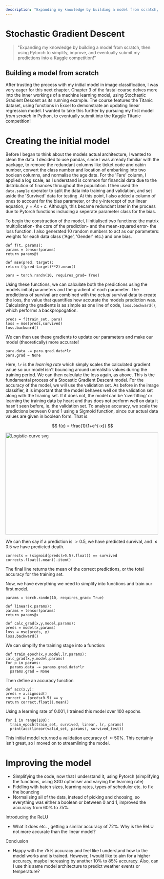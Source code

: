 ```yaml
---
description: "Expanding my knowledge by building a model from scratch, then using Pytorch to simplify, improve, and eventually submit my predictions into a Kaggle competition!"
---
```


# Stochastic Gradient Descent
> "Expanding my knowledge by building a model from scratch, then using Pytorch to simplify, improve, and eventually submit my predictions into a Kaggle competition!"
 
## Building a model from scratch

After trusting the process with my initial model in image classification, I was very eager for this next chapter. Chapter 3 of the fastai course delves more into the inner workings of a machine learning model, using Stochastic Gradient Descent as its running example. The course features the Titanic dataset, using functions in Excel to demonstrate an updating linear regression model. I wanted to take this further by pursuing my first model _from scratch_ in Python, to eventually submit into the Kaggle Titanic competition!

# Creating the initial model

Before I began to think about the models actual architecture, I wanted to clean the data. I decided to use pandas, since I was already familiar with the package, to remove the redundant columns like ticket code and cabin number, convert the class number and location of embarking into two boolean columns, and normalise the age data. For the 'Fare' column, I applied a log scale, as I understand is common for financial data due to the distribution of finances throughout the population. I then used the ```data.sample``` operator to split the data into training and validation, and set aside the 'Survived' data for testing. At this point, I also added a column of ones to account for the bias parameter, or the y-intercept of our linear equation, $y = Ax + c$. Although, this became redundant later in the process due to Pytorch functions including a seperate parameter class for the bias.

To begin the construction of the model, I initialised two functions: the matrix multiplication- the core of the prediction- and the mean-squared error- the loss function. I also generated 10 random numbers to act as our parameters: weights for each data class ('Age', 'Gender' etc.) and one bias.

    def f(t, params):
    params = tensor(params)
    return params@t

    def mse(pred, target):
    return ((pred-target)**2).mean()

    para = torch.randn(10, requires_grad= True)

Using these functions, we can calculate both the predictions using the models initial parameters and the gradient of each parameter. The predictions of survival are combined with the _actual_ survival data to create the loss, the value that quantifies how accurate the models prediction was. Calculating the gradients is as simple as one line of code, ```loss.backward()```, which performs a backpropogation.

    preds = f(train_set, para)
    loss = mse(preds,survived)
    loss.backward()

We can then use these gradients to update our parameters and make our model (theoretically) more accurate!

    para.data -= para.grad.data*lr
    para.grad = None

Here, ```lr``` is the _learning rate_ which simply scales the calculated gradient value so our model isn't bouncing around unrealistic values during the training period. We can then calculate the loss again, as above. This is the fundamental process of a Stocastic Gradient Descent model. For the accuracy of the model, we will use the validation set. As before in the image classifier, it is important that the model behaves well on the validation set along with the trianing set. If it does not, the model can be 'overfitting' or learning the training data by heart and thus does not perform well on data it hasn't seen before, ie. the validation set. To analyse accuracy, we scale the predictions between 0 and 1 using a Sigmoid function, since our actual data values are given in boolean form. That is 

$$ f(x) = \frac{1}{1+e^{-x}} $$

<img width="500" height="334" alt="Logistic-curve svg" src="https://github.com/user-attachments/assets/39f1941c-765a-44c0-9c4f-f53e887b24c2" />

We can then say if a prediction is $> 0.5$, we have predicted survival, and $\leq 0.5$ we have predicted death.

    corrects = (sigmoid(preds)>0.5).float() == survived
    corrects.float().mean().item()

The final line returns the mean of the correct predictions, or the total accuracy for the training set. 

Now, we have everything we need to simplify into functions and train our first model. 

    params = torch.randn(10, requires_grad= True)

    def linear(x,params):
    params = tensor(params)
    return params@x

    def calc_grad(x,y,model,params):
    preds = model(x,params)
    loss = mse(preds, y)
    loss.backward()

We can simplify the training stage into a function:
    
    def train_epoch(x,y,model,lr,params):
    calc_grad(x,y,model,params)
    for p in params:
      params.data -= params.grad.data*lr
      params.grad = None

Then define an accuracy function

    def acc(x,y):
    preds = x.sigmoid()
    correct = (preds>0.5) == y
    return correct.float().mean()

Using a learning rate of $0.001$, I trained this model over 100 epochs. 

    for i in range(100):
      train_epoch(train_set, survived, linear, lr, params)
      print(acc(linear(valid_set, params), survived_test))

This initial model returned a validation accuracy of $\approx 50$%. This certainly isn't great, so I moved on to streamlining the model.

# Improving the model
- Simplifying the code, now that I understand it, using Pytorch (simplifying the functions, using SGD optimiser and varying the learning rate)
- Fiddling with batch sizes, learning rates, types of scheduler etc. to fix the bouncing
- Normalising all of the data, instead of picking and choosing, so everything was either a boolean or between 0 and 1, improved the accuracy from 60% to 75%.

Introducing the ReLU
- What it does etc. , getting a similar accuracy of 72%. Why is the ReLU not more accurate than the linear model?

Conclusion
- Happy with the 75% accuracy and feel like I understand how to the model works and is trained. However, I would like to aim for a higher accuracy, maybe increasing by another 10% to 85% accuracy. Also, can I use this same model architecture to predict weather events or temperature?
